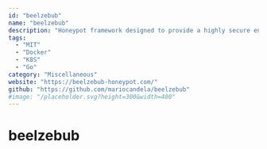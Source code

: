 ```yaml
---
id: "beelzebub"
name: "beelzebub"
description: "Honeypot framework designed to provide a highly secure environment for detecting and analyzing cyber attacks."
tags:
  - "MIT"
  - "Docker"
  - "K8S"
  - "Go"
category: "Miscellaneous"
website: "https://beelzebub-honeypot.com/"
github: "https://github.com/mariocandela/beelzebub"
#image: "/placeholder.svg?height=300&width=400"
---
```


# beelzebub
